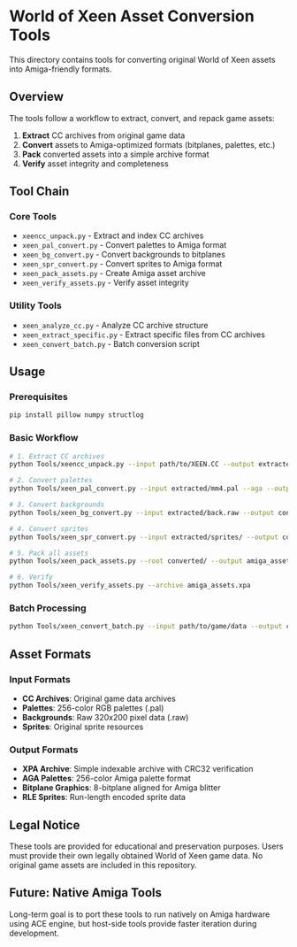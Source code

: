 # World of Xeen Asset Conversion Tools

This directory contains tools for converting original World of Xeen assets into Amiga-friendly formats.

## Overview

The tools follow a workflow to extract, convert, and repack game assets:

1. **Extract** CC archives from original game data
2. **Convert** assets to Amiga-optimized formats (bitplanes, palettes, etc.)
3. **Pack** converted assets into a simple archive format
4. **Verify** asset integrity and completeness

## Tool Chain

### Core Tools

- `xeencc_unpack.py` - Extract and index CC archives
- `xeen_pal_convert.py` - Convert palettes to Amiga format
- `xeen_bg_convert.py` - Convert backgrounds to bitplanes
- `xeen_spr_convert.py` - Convert sprites to Amiga format
- `xeen_pack_assets.py` - Create Amiga asset archive
- `xeen_verify_assets.py` - Verify asset integrity

### Utility Tools

- `xeen_analyze_cc.py` - Analyze CC archive structure
- `xeen_extract_specific.py` - Extract specific files from CC archives
- `xeen_convert_batch.py` - Batch conversion script

## Usage

### Prerequisites

```bash
pip install pillow numpy structlog
```

### Basic Workflow

```bash
# 1. Extract CC archives
python Tools/xeencc_unpack.py --input path/to/XEEN.CC --output extracted/

# 2. Convert palettes
python Tools/xeen_pal_convert.py --input extracted/mm4.pal --aga --output converted/pal/mm4_aga.pal

# 3. Convert backgrounds
python Tools/xeen_bg_convert.py --input extracted/back.raw --output converted/bg/back.bpl

# 4. Convert sprites
python Tools/xeen_spr_convert.py --input extracted/sprites/ --output converted/spr/

# 5. Pack all assets
python Tools/xeen_pack_assets.py --root converted/ --output amiga_assets.xpa

# 6. Verify
python Tools/xeen_verify_assets.py --archive amiga_assets.xpa
```

### Batch Processing

```bash
python Tools/xeen_convert_batch.py --input path/to/game/data --output converted/
```

## Asset Formats

### Input Formats
- **CC Archives**: Original game data archives
- **Palettes**: 256-color RGB palettes (.pal)
- **Backgrounds**: Raw 320x200 pixel data (.raw)
- **Sprites**: Original sprite resources

### Output Formats
- **XPA Archive**: Simple indexable archive with CRC32 verification
- **AGA Palettes**: 256-color Amiga palette format
- **Bitplane Graphics**: 8-bitplane aligned for Amiga blitter
- **RLE Sprites**: Run-length encoded sprite data

## Legal Notice

These tools are provided for educational and preservation purposes. Users must provide their own legally obtained World of Xeen game data. No original game assets are included in this repository.

## Future: Native Amiga Tools

Long-term goal is to port these tools to run natively on Amiga hardware using ACE engine, but host-side tools provide faster iteration during development.
